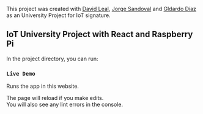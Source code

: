 This project was created with [David Leal](https://github.com/David-RL20), [Jorge Sandoval](https://github.com/jorchsg) and [Gldardo Díaz](https://github.com/gildardo37) as an University Project for IoT signature.

## IoT University Project with React and Raspberry Pi

In the project directory, you can run:

### `Live Demo`

Runs the app in this website.<br />

<!-- Open [https://iot-utt-dashboard.vercel.app/](https://iot-utt-dashboard.vercel.app/) to view it in the browser. -->

The page will reload if you make edits.<br />
You will also see any lint errors in the console.
